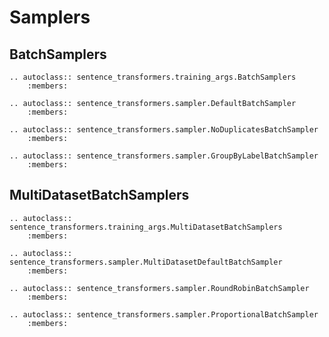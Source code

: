 
# Samplers

## BatchSamplers
```{eval-rst}
.. autoclass:: sentence_transformers.training_args.BatchSamplers
    :members:
```

```{eval-rst}
.. autoclass:: sentence_transformers.sampler.DefaultBatchSampler
    :members:
```

```{eval-rst}
.. autoclass:: sentence_transformers.sampler.NoDuplicatesBatchSampler
    :members:
```

```{eval-rst}
.. autoclass:: sentence_transformers.sampler.GroupByLabelBatchSampler
    :members:
```

## MultiDatasetBatchSamplers
```{eval-rst}
.. autoclass:: sentence_transformers.training_args.MultiDatasetBatchSamplers
    :members:
```

```{eval-rst}
.. autoclass:: sentence_transformers.sampler.MultiDatasetDefaultBatchSampler
    :members:
```

```{eval-rst}
.. autoclass:: sentence_transformers.sampler.RoundRobinBatchSampler
    :members:
```

```{eval-rst}
.. autoclass:: sentence_transformers.sampler.ProportionalBatchSampler
    :members:
```
